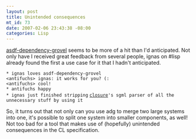 ```yaml
--- 
layout: post
title: Unintended consequences
mt_id: 73
date: 2007-02-06 23:43:38 -08:00
categories: Lisp
---
```

[asdf-dependency-grovel](http://boinkor.net/archives/2007/01/make_depend_for_lisp.html) seems to be more of a hit than I'd anticipated. Not only have I received great feedback from several people, ignas on #lisp already found the first a use case for it that I hadn't anticipated.

`* ignas loves asdf-dependency-grovel`<br/>
`<antifuchs> ignas: it works for you? (:`<br/>
`<antifuchs> cool!`<br/>
`* antifuchs happy`<br/>
`* ignas just finished stripping` [`closure`](http://common-lisp.net/project/closure/)`'s sgml parser of all the unnecessary stuff by using it`

So, it turns out that not only can you use adg to merge two large systems into one, it's possible to split one system into smaller components, as well! Not too bad for a tool that makes use of (hopefully) unintended consequences in the CL specification.
